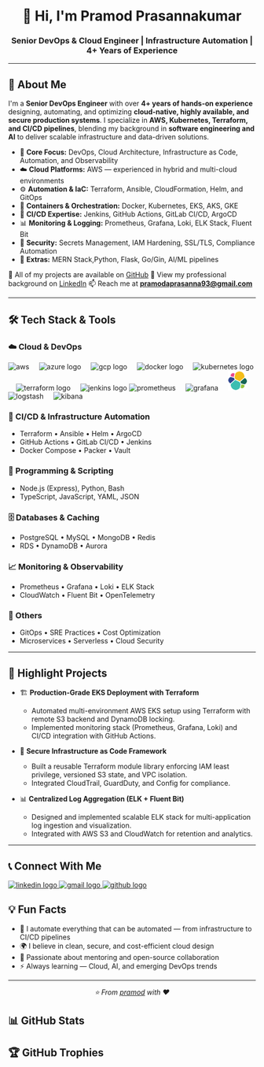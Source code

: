 <h1 align="center">👋 Hi, I'm Pramod Prasannakumar</h1>
<h3 align="center">Senior DevOps & Cloud Engineer | Infrastructure Automation | 4+ Years of Experience</h3>


---

## 🚀 About Me

I'm a **Senior DevOps Engineer** with over **4+ years of hands-on experience** designing, automating, and optimizing **cloud-native, highly available, and secure production systems**.
I specialize in **AWS, Kubernetes, Terraform, and CI/CD pipelines**, blending my background in **software engineering and AI** to deliver scalable infrastructure and data-driven solutions.

- 🧩 **Core Focus:** DevOps, Cloud Architecture, Infrastructure as Code, Automation, and Observability
- ☁️ **Cloud Platforms:** AWS — experienced in hybrid and multi-cloud environments
- ⚙️ **Automation & IaC:** Terraform, Ansible, CloudFormation, Helm, and GitOps
- 🧱 **Containers & Orchestration:** Docker, Kubernetes, EKS, AKS, GKE
- 🔄 **CI/CD Expertise:** Jenkins, GitHub Actions, GitLab CI/CD, ArgoCD
- 📊 **Monitoring & Logging:** Prometheus, Grafana, Loki, ELK Stack, Fluent Bit
- 🔐 **Security:** Secrets Management, IAM Hardening, SSL/TLS, Compliance Automation
- 🧠 **Extras:** MERN Stack,Python, Flask, Go/Gin, AI/ML pipelines

💼 All of my projects are available on [GitHub](https://github.com/pramodprasannakumar)
📄 View my professional background on [LinkedIn](https://www.linkedin.com/in/pramod-prasannakumar-2b4bbb113/)
📫 Reach me at **pramodaprasanna93@gmail.com**

---

## 🛠️ Tech Stack & Tools

### ☁️ Cloud & DevOps
<div align="left">
<img src="https://upload.wikimedia.org/wikipedia/commons/9/93/Amazon_Web_Services_Logo.svg" height="40" alt="aws" />
  <img width="12" />
  <img src="https://cdn.jsdelivr.net/gh/devicons/devicon/icons/azure/azure-original.svg" height="40" alt="azure logo" />
  <img width="12" />
  <img src="https://cdn.jsdelivr.net/gh/devicons/devicon/icons/googlecloud/googlecloud-original.svg" height="40" alt="gcp logo" />
  <img width="12" />
  <img src="https://cdn.jsdelivr.net/gh/devicons/devicon/icons/docker/docker-original.svg" height="40" alt="docker logo" />
  <img width="12" />
  <img src="https://cdn.jsdelivr.net/gh/devicons/devicon/icons/kubernetes/kubernetes-plain.svg" height="40" alt="kubernetes logo" />
  <img width="12" />
  <img src="https://cdn.jsdelivr.net/gh/devicons/devicon/icons/terraform/terraform-original.svg" height="40" alt="terraform logo" />
  <img width="12" />
  <img src="https://cdn.jsdelivr.net/gh/devicons/devicon/icons/jenkins/jenkins-original.svg" height="40" alt="jenkins logo" />
    <!-- Monitoring & Logging -->
  <img src="https://cdn.jsdelivr.net/gh/devicons/devicon/icons/prometheus/prometheus-original.svg" height="40" alt="prometheus" />
  <img width="12" />
  <img src="https://cdn.jsdelivr.net/gh/devicons/devicon/icons/grafana/grafana-original.svg" height="40" alt="grafana" />
  <img width="12" />

  <!-- ELK Stack -->
  <img src="https://raw.githubusercontent.com/gilbarbara/logos/main/logos/elasticsearch.svg" height="40" alt="elasticsearch" />
  <img width="12" />
  <img src="https://raw.githubusercontent.com/gilbarbara/logos/main/logos/logstash.svg" height="40" alt="logstash" />
  <img width="12" />
  <img src="https://raw.githubusercontent.com/gilbarbara/logos/main/logos/kibana.svg" height="40" alt="kibana" />

</div>

### 🔧 CI/CD & Infrastructure Automation
- Terraform • Ansible • Helm • ArgoCD
- GitHub Actions • GitLab CI/CD • Jenkins
- Docker Compose • Packer • Vault

### 🧠 Programming & Scripting
- Node.js (Express), Python, Bash
- TypeScript, JavaScript, YAML, JSON

### 🗄️ Databases & Caching
- PostgreSQL • MySQL • MongoDB • Redis
- RDS • DynamoDB • Aurora

### 📈 Monitoring & Observability
- Prometheus • Grafana • Loki • ELK Stack
- CloudWatch • Fluent Bit • OpenTelemetry

### 🧩 Others
- GitOps • SRE Practices • Cost Optimization
- Microservices • Serverless • Cloud Security

---

## 🌟 Highlight Projects

- 🏗️ **Production-Grade EKS Deployment with Terraform**
  - Automated multi-environment AWS EKS setup using Terraform with remote S3 backend and DynamoDB locking.
  - Implemented monitoring stack (Prometheus, Grafana, Loki) and CI/CD integration with GitHub Actions.

- 🔐 **Secure Infrastructure as Code Framework**
  - Built a reusable Terraform module library enforcing IAM least privilege, versioned S3 state, and VPC isolation.
  - Integrated CloudTrail, GuardDuty, and Config for compliance.

- 📊 **Centralized Log Aggregation (ELK + Fluent Bit)**
  - Designed and implemented scalable ELK stack for multi-application log ingestion and visualization.
  - Integrated with AWS S3 and CloudWatch for retention and analytics.

---

## 📞 Connect With Me

<div align="left">
  <a href="https://www.linkedin.com/in/pramod-prasannakumar-2b4bbb113/" target="_blank">
    <img src="https://img.shields.io/static/v1?message=LinkedIn&logo=linkedin&label=&color=0077B5&logoColor=white&labelColor=&style=for-the-badge" height="35" alt="linkedin logo" />
  </a>
  <a href="mailto:pramodaprasanna93@gmail.com">
    <img src="https://img.shields.io/static/v1?message=Gmail&logo=gmail&label=&color=D14836&logoColor=white&labelColor=&style=for-the-badge" height="35" alt="gmail logo" />
  </a>
  <a href="https://github.com/pramodprasannakumar">
    <img src="https://img.shields.io/static/v1?message=GitHub&logo=github&label=&color=181717&logoColor=white&labelColor=&style=for-the-badge" height="35" alt="github logo" />
  </a>
</div>



## 💡 Fun Facts
- 🧠 I automate everything that can be automated — from infrastructure to CI/CD pipelines
- 🌍 I believe in clean, secure, and cost-efficient cloud design
- 🤝 Passionate about mentoring and open-source collaboration
- ⚡ Always learning — Cloud, AI, and emerging DevOps trends

---

<div align="center">
  <i>⭐️ From <a href="https://github.com/pramodprasannakumar/">pramod</a> with ❤️</i>
</div>

## 📊 GitHub Stats
<image-card alt="Your GitHub Stats" src="https://github-readme-stats.vercel.app/api?username=pramodprasannakumar&show_icons=true&theme=radical" ></image-card>
<image-card alt="Top Languages" src="https://github-readme-stats.vercel.app/api/top-langs/?username=pramodprasannakumar&layout=compact&theme=radical" ></image-card>

## 🏆 GitHub Trophies
<image-card alt="GitHub Trophies" src="https://github-profile-trophy.vercel.app/?username=pramodprasannakumar&theme=radical" ></image-card>

<image-card alt="GitHub Streak" src="https://github-readme-streak-stats.herokuapp.com/?user=pramodprasannakumar&theme=radical" ></image-card>
